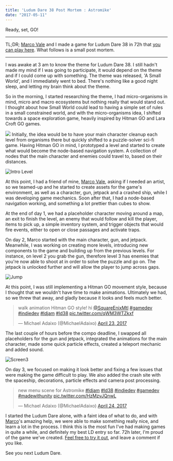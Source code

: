 ```yaml
---
title: 'Ludum Dare 38 Post Mortem : Astromike'
date: "2017-05-11"
---
```


Ready, set, GO!

* * *

TL;DR; <a href="https://twitter.com/MarcoValeKaz" target="_blank" rel="noopener noreferrer">Marco Vale</a> and I made a game for Ludum Dare 38 in 72h that <a href="https://mikea15.itch.io/astromike" target="_blank" rel="noopener noreferrer">you can play here</a>. What follows is a small post mortem.

* * *

I was awake at 3 am to know the theme for Ludum Dare 38. I still hadn't made my mind if I was going to participate, it would depend on the theme and if I could come up with something. The theme was released, 'A Small World', and I immediately went to bed. There's nothing like a good night sleep, and letting my brain think about the theme.

So in the morning, I started researching the theme, I had micro-organisms in mind, micro and macro ecosystems but nothing really that would stand out. I thought about how Small World could lead to having a simple set of rules in a small constrained world, and with the micro-organisms idea, I shifted towards a space exploration game, heavily inspired by Hitman GO and Lara Croft GO games.

<img class="img-fluid rounded-5 m-1" src="{{ 'content/img/Pasted-image-at-2017_04_22-01_33-PM.png'" /> Initially, the idea would be to have your main character cleanup each level from organisms there but quickly shifted to a puzzle-solver sci-fi game. Having Hitman GO in mind, I prototyped a level and started to create what would become the node-based navigation system. A collection of nodes that the main character and enemies could travel to, based on their distances.

![Intro Level](/img/intro_level.png)

At this point, I had a friend of mine, <a href="https://twitter.com/MarcoValeKaz" target="_blank" rel="noopener noreferrer">Marco Vale</a>, asking if I needed an artist, so we teamed-up and he started to create assets for the game's environment, as well as a character, gun, jetpack and a crashed ship, while I was developing game mechanics. Soon after that, I had a node-based navigation working, and something a lot prettier than cubes to show.

At the end of day 1, we had a placeholder character moving around a map, an exit to finish the level, an enemy that would follow and kill the player, items to pick up, a simple inventory system, and trigger objects that would fire events, either to open or close passages and activate traps.

On day 2, Marco started with the main character, gun, and jetpack. Meanwhile, I was working on creating more levels, introducing new components to the game and building up from the previous levels. For instance, on level 2 you grab the gun, therefore level 3 has enemies that you're now able to shoot at in order to solve the puzzle and go on. The jetpack is unlocked further and will allow the player to jump across gaps.

![Jump](/img/jump_.png)

At this point, I was still implementing a Hitman GO movement style, because I thought that we wouldn't have time to make animations. Ultimately we had, so we threw that away, and gladly because it looks and feels much better.

<blockquote class="twitter-tweet" data-width="525" data-dnt="true">
  <p lang="en" dir="ltr">
    walk animation Hitman GO style! hi <a href="https://twitter.com/SquareEnixMtl?ref_src=twsrc%5Etfw">@SquareEnixMtl</a> <a href="https://twitter.com/hashtag/gamedev?src=hash&ref_src=twsrc%5Etfw">#gamedev</a> <a href="https://twitter.com/hashtag/indiedev?src=hash&ref_src=twsrc%5Etfw">#indiedev</a> <a href="https://twitter.com/hashtag/ldjam?src=hash&ref_src=twsrc%5Etfw">#ldjam</a> <a href="https://twitter.com/hashtag/ld38?src=hash&ref_src=twsrc%5Etfw">#ld38</a> <a href="https://t.co/qWM3WTZkxf">pic.twitter.com/qWM3WTZkxf</a>
  </p>
  
  <p>
    &mdash; Michael Adaixo (@MichaelAdaixo) <a href="https://twitter.com/MichaelAdaixo/status/856193366006038530?ref_src=twsrc%5Etfw">April 23, 2017</a>
  </p>
</blockquote>

The last couple of hours before the compo deadline, I swapped all placeholders for the gun and jetpack, integrated the animations for the main character, made some quick particle effects, created a teleport mechanic and added sound.

![Screen3](/img/screen_3.png)

On day 3, we focused on making it look better and fixing a few issues that were making the game difficult to play. We also added the crash site with the spaceship, decorations, particle effects and camera post processing.

<blockquote class="twitter-tweet" data-width="525" data-dnt="true">
  <p lang="en" dir="ltr">
    new menu scene for Astromike <a href="https://twitter.com/hashtag/ldjam?src=hash&ref_src=twsrc%5Etfw">#ldjam</a> <a href="https://twitter.com/hashtag/ld38?src=hash&ref_src=twsrc%5Etfw">#ld38</a> <a href="https://twitter.com/hashtag/indiedev?src=hash&ref_src=twsrc%5Etfw">#indiedev</a> <a href="https://twitter.com/hashtag/gamedev?src=hash&ref_src=twsrc%5Etfw">#gamedev</a> <a href="https://twitter.com/hashtag/madewithunity?src=hash&ref_src=twsrc%5Etfw">#madewithunity</a> <a href="https://t.co/HzMzvJQnwL">pic.twitter.com/HzMzvJQnwL</a>
  </p>
  
  <p>
    &mdash; Michael Adaixo (@MichaelAdaixo) <a href="https://twitter.com/MichaelAdaixo/status/856553416260280321?ref_src=twsrc%5Etfw">April 24, 2017</a>
  </p>
</blockquote>



I started the Ludum Dare alone, with a faint idea of what to do, and with <a href="https://twitter.com/MarcoValeKaz" target="_blank" rel="noopener noreferrer">Marco</a>'s amazing help, we were able to make something really nice, and learn a lot in the process. I think this is the most fun I've had making games in quite a while, and definitely my best LD entry so far. 72h later, I'm proud of the game we've created. <a href="https://mikea15.itch.io/astromike" target="_blank" rel="noopener noreferrer">Feel free to try it out</a>, and leave a comment if you like.

See you next Ludum Dare.